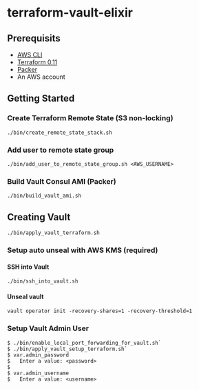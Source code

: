 # terraform-vault-elixir
## Prerequisits 
  * [AWS CLI](https://formulae.brew.sh/formula/awscli)
  * [Terraform 0.11](https://formulae.brew.sh/formula/terraform@0.11)
  * [Packer](https://formulae.brew.sh/formula/packer)
  * An AWS account
  
## Getting Started
### Create Terraform Remote State (S3 non-locking)
`./bin/create_remote_state_stack.sh`
### Add user to remote state group
`./bin/add_user_to_remote_state_group.sh <AWS_USERNAME>`
### Build Vault Consul AMI (Packer)
`./bin/build_vault_ami.sh`
## Creating Vault
`./bin/apply_vault_terraform.sh` 
### Setup auto unseal with AWS KMS (required)
#### SSH into Vault
`./bin/ssh_into_vault.sh`
#### Unseal vault
`vault operator init -recovery-shares=1 -recovery-threshold=1`
### Setup Vault Admin User
```
$ ./bin/enable_local_port_forwarding_for_vault.sh`
$ ./bin/apply_vault_setup_terraform.sh`
$ var.admin_password
$   Enter a value: <password>
$
$ var.admin_username
$   Enter a value: <username>

```
